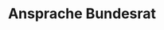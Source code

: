 ---
layout: entry
title: Ansprache Bundesrat
organization: Schweizerische Eidgenossenschaft
usagedate: 2023-08-01
language: de
fulltitle: Ansprache Bundesrat zum 1. August 2023
watermark: None
fileExtension: webm
---